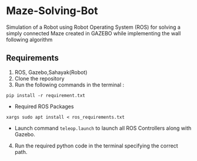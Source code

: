 # Maze-Solving-Bot
Simulation of a Robot using Robot Operating System (ROS) for solving a simply connected Maze created in GAZEBO while implementing the wall following algorithm

 ## Requirements
1. ROS, Gazebo,Sahayak(Robot)
2. Clone the repository 
3. Run the following commands in the terminal :

``` shell
pip install -r requirement.txt
```
- Required ROS Packages
``` shell
xargs sudo apt install < ros_requirements.txt
```
- Launch command
 `teleop.launch` to launch all ROS Controllers along with Gazebo.

4. Run the required python code in the terminal specifying the correct path.

